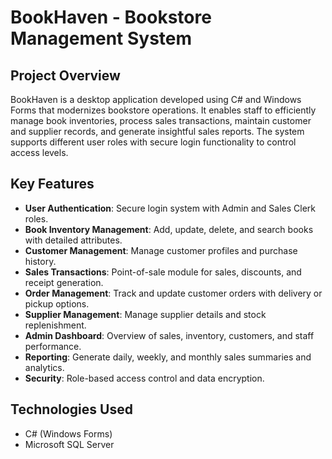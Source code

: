 # BookHaven - Bookstore Management System

## Project Overview

BookHaven is a desktop application developed using C# and Windows Forms that modernizes bookstore operations. It enables staff to efficiently manage book inventories, process sales transactions, maintain customer and supplier records, and generate insightful sales reports. The system supports different user roles with secure login functionality to control access levels.

## Key Features

- **User Authentication**: Secure login system with Admin and Sales Clerk roles.
- **Book Inventory Management**: Add, update, delete, and search books with detailed attributes.
- **Customer Management**: Manage customer profiles and purchase history.
- **Sales Transactions**: Point-of-sale module for sales, discounts, and receipt generation.
- **Order Management**: Track and update customer orders with delivery or pickup options.
- **Supplier Management**: Manage supplier details and stock replenishment.
- **Admin Dashboard**: Overview of sales, inventory, customers, and staff performance.
- **Reporting**: Generate daily, weekly, and monthly sales summaries and analytics.
- **Security**: Role-based access control and data encryption.

## Technologies Used

- C# (Windows Forms)
- Microsoft SQL Server
